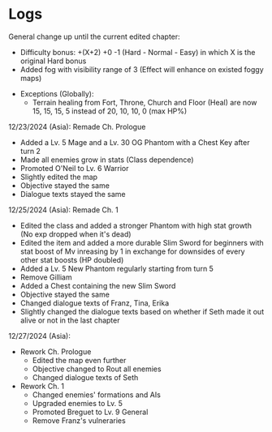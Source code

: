 Logs
===
General change up until the current edited chapter:
  * Difficulty bonus: +(X+2) +0 -1 (Hard - Normal - Easy) in which X is the original Hard bonus
  * Added fog with visibility range of 3 (Effect will enhance on existed foggy maps)
  - Exceptions (Globally):
    * Terrain healing from Fort, Throne, Church and Floor (Heal) are now 15, 15, 15, 5 instead of 20, 10, 10, 0 (max HP%)

12/23/2024 (Asia): Remade Ch. Prologue
  * Added a Lv. 5 Mage and a Lv. 30 OG Phantom with a Chest Key after turn 2
  * Made all enemies grow in stats (Class dependence)
  * Promoted O'Neil to Lv. 6 Warrior 
  * Slightly edited the map
  * Objective stayed the same
  * Dialogue texts stayed the same
    
12/25/2024 (Asia): Remade Ch. 1
  * Edited the class and added a stronger Phantom with high stat growth (No exp dropped when it's dead)
  * Edited the item and added a more durable Slim Sword for beginners with stat boost of Mv inreasing by 1 in exchange for downsides of every other stat boosts (HP doubled)
  * Added a Lv. 5 New Phantom regularly starting from turn 5
  * Remove Gilliam
  * Added a Chest containing the new Slim Sword
  * Objective stayed the same
  * Changed dialogue texts of Franz, Tina, Erika
  * Slightly changed the dialogue texts based on whether if Seth made it out alive or not in the last chapter

12/27/2024 (Asia):
- Rework Ch. Prologue
  * Edited the map even further
  * Objective changed to Rout all enemies
  * Changed dialogue texts of Seth
- Rework Ch. 1
  * Changed enemies' formations and AIs
  * Upgraded enemies to Lv. 5
  * Promoted Breguet to Lv. 9 General
  * Remove Franz's vulneraries
